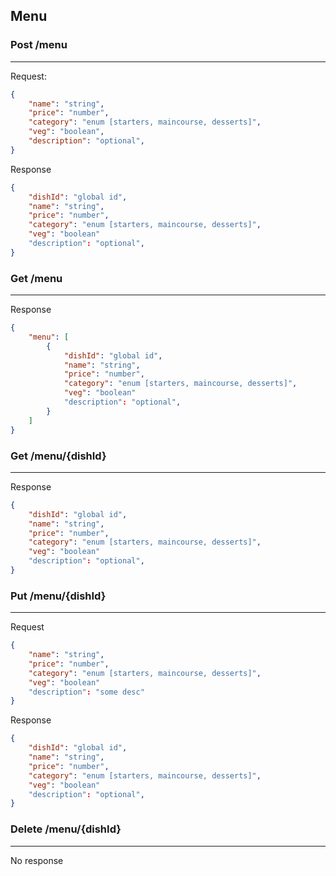 ## Menu

### Post /menu
---------------
Request:
```json
{
    "name": "string",
    "price": "number",
    "category": "enum [starters, maincourse, desserts]",
    "veg": "boolean",
    "description": "optional",
}
```
Response
```json
{
    "dishId": "global id",
    "name": "string",
    "price": "number",
    "category": "enum [starters, maincourse, desserts]",
    "veg": "boolean"
    "description": "optional",
}
```

### Get /menu
----------
Response
```json
{
    "menu": [
        {
            "dishId": "global id",
            "name": "string",
            "price": "number",
            "category": "enum [starters, maincourse, desserts]",
            "veg": "boolean"
            "description": "optional",
        }       
    ]
}
```

### Get /menu/{dishId}
------------------
Response 
```json
{
    "dishId": "global id",
    "name": "string",
    "price": "number",
    "category": "enum [starters, maincourse, desserts]",
    "veg": "boolean"
    "description": "optional",
}
```

### Put /menu/{dishId}
-------------------
Request
```json
{
    "name": "string",
    "price": "number",
    "category": "enum [starters, maincourse, desserts]",
    "veg": "boolean"
    "description": "some desc"   
}
```
Response
```json
{
    "dishId": "global id",
    "name": "string",
    "price": "number",
    "category": "enum [starters, maincourse, desserts]",
    "veg": "boolean"
    "description": "optional",
}
```

### Delete /menu/{dishId}
---------------------
No response



